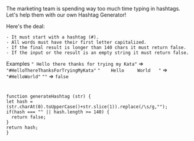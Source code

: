 The marketing team is spending way too much time typing in hashtags.
Let's help them with our own Hashtag Generator!

  Here's the deal:

    - It must start with a hashtag (#).
    - All words must have their first letter capitalized.
    - If the final result is longer than 140 chars it must return false.
    - If the input or the result is an empty string it must return false.

Examples
`" Hello there thanks for trying my Kata"`  =>  `"#HelloThereThanksForTryingMyKata"`
`"    Hello     World   "`                  =>  `"#HelloWorld"`
`""`                                       =>  `false`

#

```
function generateHashtag (str) {
let hash = (str.charAt(0).toUpperCase()+str.slice(1)).replace(/\s/g,"");
if(hash === "" || hash.length >= 140) {
  return false;
}
return hash;
}
```
